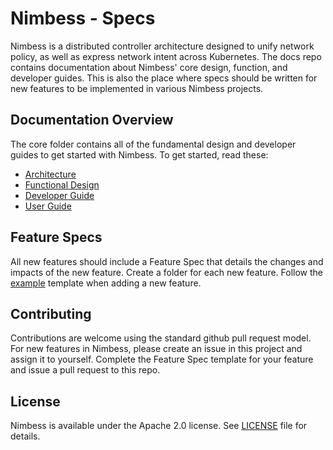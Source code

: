 # Nimbess - Specs
Nimbess is a distributed controller architecture designed to unify network
policy, as well as express network intent across Kubernetes. The docs repo
contains documentation about Nimbess' core design, function, and developer
guides. This is also the place where specs should be written for new features
to be implemented in various Nimbess projects.

## Documentation Overview
The core folder contains all of the fundamental design and developer
guides to get started with Nimbess. To get started, read these:

* [Architecture](core/architecture.md)
* [Functional Design](core/functional-spec.md)
* [Developer Guide](core/developer.md)
* [User Guide](core/user.md)

## Feature Specs
All new features should include a Feature Spec that details the changes and
impacts of the new feature. Create a folder for each new feature. Follow
the [example](features/example/example.md) template when adding a new feature.

## Contributing
Contributions are welcome using the standard github pull request model. For new
features in Nimbess, please create an issue in this project and assign it to
yourself. Complete the Feature Spec template for your feature and issue a pull
request to this repo.

## License
Nimbess is available under the Apache 2.0 license. See [LICENSE](LICENSE) file
for details.
